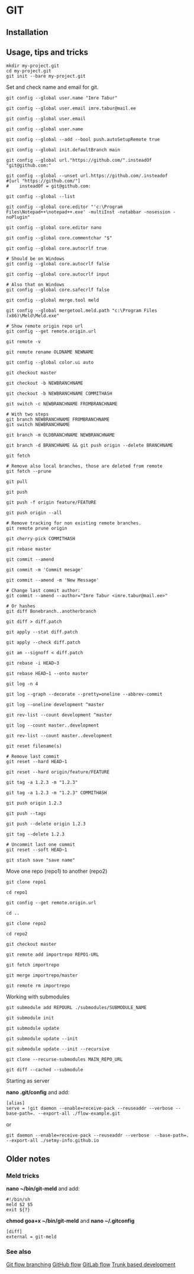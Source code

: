 # GIT

## Installation

## Usage, tips and tricks

```shell
mkdir my-project.git
cd my-project.git
git init --bare my-project.git
```

Set and check name and email for git.

```shell
git config --global user.name "Imre Tabur"

git config --global user.email imre.tabur@mail.ee

git config --global user.email

git config --global user.name

git config --global --add --bool push.autoSetupRemote true

git config --global init.defaultBranch main

git config --global url."https://github.com/".insteadOf "git@github.com:"

git config --global --unset url.https://github.com/.insteadof
#[url "https://github.com/"]
#    insteadOf = git@github.com:

git config --global --list
```

```shell
git config --global core.editor "'c:\Program Files\Notepad++\notepad++.exe' -multiInst -notabbar -nosession -noPlugin"

git config --global core.editor nano

git config --global core.commentchar "$"

git config --global core.autocrlf true

# Should be on Windows
git config --global core.autocrlf false

git config --global core.autocrlf input

# Also that on Windows
git config --global core.safecrlf false

git config --global merge.tool meld

git config --global mergetool.meld.path "c:\Program Files (x86)\Meld\Meld.exe"

# Show remote origin repo url
git config --get remote.origin.url

git remote -v

git remote rename OLDNAME NEWNAME

git config --global color.ui auto

git checkout master

git checkout -b NEWBRANCHNAME

git checkout -b NEWBRANCHNAME COMMITHASH

git switch -c NEWBRANCHNAME FROMBRANCHNAME

# With two steps
git branch NEWBRANCHNAME FROMBRANCHNAME
git switch NEWBRANCHNAME

git branch -m OLDBRANCHNAME NEWBRANCHNAME

git branch -d BRANCHNAME && git push origin --delete BRANCHNAME

git fetch

# Remove also local branches, those are deleted from remote
git fetch --prune

git pull

git push

git push -f origin feature/FEATURE

git push origin --all

# Remove tracking for non existing remote branches.
git remote prune origin

git cherry-pick COMMITHASH

git rebase master

git commit --amend

git commit -m 'Commit mesage'

git commit --amend -m 'New Message'

# Change last commit author:
git commit --amend --author="Imre Tabur <imre.tabur@mail.ee>"

# Or hashes
git diff Bonebranch..anotherbranch

git diff > diff.patch

git apply --stat diff.patch

git apply --check diff.patch

git am --signoff < diff.patch

git rebase -i HEAD~3

git rebase HEAD~1 --onto master

git log -n 4

git log --graph --decorate --pretty=oneline --abbrev-commit

git log --oneline development ^master

git rev-list --count development ^master

git log --count master..development

git rev-list --count master..development

git reset filename(s)

# Remove last commit
git reset --hard HEAD~1

git reset --hard origin/feature/FEATURE

git tag -a 1.2.3 -m "1.2.3"

git tag -a 1.2.3 -m "1.2.3" COMMITHASH

git push origin 1.2.3

git push --tags

git push --delete origin 1.2.3

git tag --delete 1.2.3

# Uncommit last one commit
git reset --soft HEAD~1

git stash save "save name"
```

Move one repo (repo1) to another (repo2)

```shell
git clone repo1

cd repo1

git config --get remote.origin.url

cd ..

git clone repo2

cd repo2

git checkout master

git remote add importrepo REPO1-URL

git fetch importrepo

git merge importrepo/master

git remote rm importrepo
```

Working with submodules

```shell
git submodule add REPOURL ./submodules/SUBMODULE_NAME

git submodule init

git submodule update

git submodule update --init

git submodule update --init --recursive

git clone --recurse-submodules MAIN_REPO_URL

git diff --cached --submodule
```

Starting as server

**nano .git/config** and add:

```
[alias]
serve = !git daemon --enable=receive-pack --reuseaddr --verbose --base-path=. --export-all ./flow-example.git
```

or

```shell
git daemon --enable=receive-pack --reuseaddr --verbose  --base-path=. --export-all ./setmy-info.github.io
```

## Older notes

### Meld tricks

**nano ~/bin/git-meld** and add:

```shell
#!/bin/sh
meld $2 $5
exit ${?}
```

**chmod goa+x ~/bin/git-meld** and **nano ~/.gitconfig**

```
[diff]
external = git-meld
```

### See also

[Git flow branching](https://nvie.com/posts/a-successful-git-branching-model/)
[GitHub flow](https://docs.github.com/en/get-started/quickstart/github-flow)
[GitLab flow](https://docs.gitlab.com/ee/topics/gitlab_flow.html)
[Trunk based development](https://trunkbaseddevelopment.com/)
